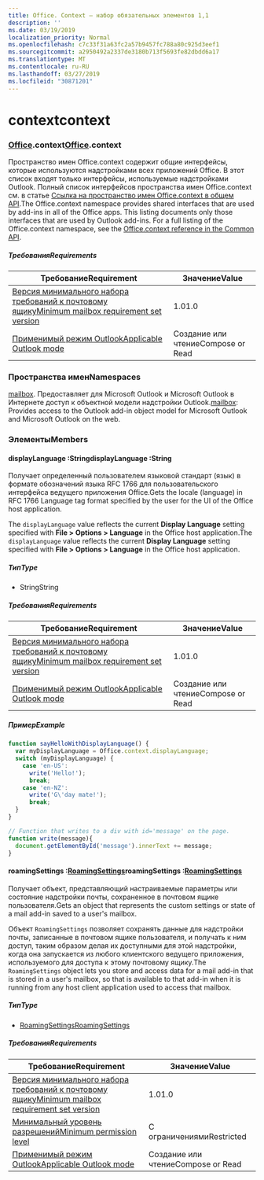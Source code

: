 ```yaml
---
title: Office. Context — набор обязательных элементов 1,1
description: ''
ms.date: 03/19/2019
localization_priority: Normal
ms.openlocfilehash: c7c33f31a63fc2a57b9457fc788a80c925d3eef1
ms.sourcegitcommit: a2950492a2337de3180b713f5693fe82dbdd6a17
ms.translationtype: MT
ms.contentlocale: ru-RU
ms.lasthandoff: 03/27/2019
ms.locfileid: "30871201"
---
```

# <a name="context"></a><span data-ttu-id="9bfbd-102">context</span><span class="sxs-lookup"><span data-stu-id="9bfbd-102">context</span></span>

### <a name="officeofficemdcontext"></a><span data-ttu-id="9bfbd-103">[Office](Office.md).context</span><span class="sxs-lookup"><span data-stu-id="9bfbd-103">[Office](Office.md).context</span></span>

<span data-ttu-id="9bfbd-p101">Пространство имен Office.context содержит общие интерфейсы, которые используются надстройками всех приложений Office. В этот список входят только интерфейсы, используемые надстройками Outlook. Полный список интерфейсов пространства имен Office.context см. в статье [Ссылка на пространство имен Office.context в общем API](/javascript/api/office/office.context).</span><span class="sxs-lookup"><span data-stu-id="9bfbd-p101">The Office.context namespace provides shared interfaces that are used by add-ins in all of the Office apps. This listing documents only those interfaces that are used by Outlook add-ins. For a full listing of the Office.context namespace, see the [Office.context reference in the Common API](/javascript/api/office/office.context).</span></span>


##### <a name="requirements"></a><span data-ttu-id="9bfbd-106">Требования</span><span class="sxs-lookup"><span data-stu-id="9bfbd-106">Requirements</span></span>

|<span data-ttu-id="9bfbd-107">Требование</span><span class="sxs-lookup"><span data-stu-id="9bfbd-107">Requirement</span></span>| <span data-ttu-id="9bfbd-108">Значение</span><span class="sxs-lookup"><span data-stu-id="9bfbd-108">Value</span></span>|
|---|---|
|[<span data-ttu-id="9bfbd-109">Версия минимального набора требований к почтовому ящику</span><span class="sxs-lookup"><span data-stu-id="9bfbd-109">Minimum mailbox requirement set version</span></span>](/office/dev/add-ins/reference/requirement-sets/outlook-api-requirement-sets)| <span data-ttu-id="9bfbd-110">1.0</span><span class="sxs-lookup"><span data-stu-id="9bfbd-110">1.0</span></span>|
|[<span data-ttu-id="9bfbd-111">Применимый режим Outlook</span><span class="sxs-lookup"><span data-stu-id="9bfbd-111">Applicable Outlook mode</span></span>](/outlook/add-ins/#extension-points)| <span data-ttu-id="9bfbd-112">Создание или чтение</span><span class="sxs-lookup"><span data-stu-id="9bfbd-112">Compose or Read</span></span>|

### <a name="namespaces"></a><span data-ttu-id="9bfbd-113">Пространства имен</span><span class="sxs-lookup"><span data-stu-id="9bfbd-113">Namespaces</span></span>

<span data-ttu-id="9bfbd-114">[mailbox](office.context.mailbox.md). Предоставляет для Microsoft Outlook и Microsoft Outlook в Интернете доступ к объектной модели надстройки Outlook.</span><span class="sxs-lookup"><span data-stu-id="9bfbd-114">[mailbox](office.context.mailbox.md): Provides access to the Outlook add-in object model for Microsoft Outlook and Microsoft Outlook on the web.</span></span>

### <a name="members"></a><span data-ttu-id="9bfbd-115">Элементы</span><span class="sxs-lookup"><span data-stu-id="9bfbd-115">Members</span></span>

####  <a name="displaylanguage-string"></a><span data-ttu-id="9bfbd-116">displayLanguage :String</span><span class="sxs-lookup"><span data-stu-id="9bfbd-116">displayLanguage :String</span></span>

<span data-ttu-id="9bfbd-117">Получает определенный пользователем языковой стандарт (язык) в формате обозначений языка RFC 1766 для пользовательского интерфейса ведущего приложения Office.</span><span class="sxs-lookup"><span data-stu-id="9bfbd-117">Gets the locale (language) in RFC 1766 Language tag format specified by the user for the UI of the Office host application.</span></span>

<span data-ttu-id="9bfbd-118">The `displayLanguage` value reflects the current **Display Language** setting specified with **File > Options > Language** in the Office host application.</span><span class="sxs-lookup"><span data-stu-id="9bfbd-118">The `displayLanguage` value reflects the current **Display Language** setting specified with **File > Options > Language** in the Office host application.</span></span>

##### <a name="type"></a><span data-ttu-id="9bfbd-119">Тип</span><span class="sxs-lookup"><span data-stu-id="9bfbd-119">Type</span></span>

*   <span data-ttu-id="9bfbd-120">String</span><span class="sxs-lookup"><span data-stu-id="9bfbd-120">String</span></span>

##### <a name="requirements"></a><span data-ttu-id="9bfbd-121">Требования</span><span class="sxs-lookup"><span data-stu-id="9bfbd-121">Requirements</span></span>

|<span data-ttu-id="9bfbd-122">Требование</span><span class="sxs-lookup"><span data-stu-id="9bfbd-122">Requirement</span></span>| <span data-ttu-id="9bfbd-123">Значение</span><span class="sxs-lookup"><span data-stu-id="9bfbd-123">Value</span></span>|
|---|---|
|[<span data-ttu-id="9bfbd-124">Версия минимального набора требований к почтовому ящику</span><span class="sxs-lookup"><span data-stu-id="9bfbd-124">Minimum mailbox requirement set version</span></span>](/office/dev/add-ins/reference/requirement-sets/outlook-api-requirement-sets)| <span data-ttu-id="9bfbd-125">1.0</span><span class="sxs-lookup"><span data-stu-id="9bfbd-125">1.0</span></span>|
|[<span data-ttu-id="9bfbd-126">Применимый режим Outlook</span><span class="sxs-lookup"><span data-stu-id="9bfbd-126">Applicable Outlook mode</span></span>](/outlook/add-ins/#extension-points)| <span data-ttu-id="9bfbd-127">Создание или чтение</span><span class="sxs-lookup"><span data-stu-id="9bfbd-127">Compose or Read</span></span>|

##### <a name="example"></a><span data-ttu-id="9bfbd-128">Пример</span><span class="sxs-lookup"><span data-stu-id="9bfbd-128">Example</span></span>

```javascript
function sayHelloWithDisplayLanguage() {
  var myDisplayLanguage = Office.context.displayLanguage;
  switch (myDisplayLanguage) {
    case 'en-US':
      write('Hello!');
      break;
    case 'en-NZ':
      write('G\'day mate!');
      break;
  }
}

// Function that writes to a div with id='message' on the page.
function write(message){
  document.getElementById('message').innerText += message;
}
```

####  <a name="roamingsettings-roamingsettingsjavascriptapioutlook11officeroamingsettings"></a><span data-ttu-id="9bfbd-129">roamingSettings :[RoamingSettings](/javascript/api/outlook_1_1/office.RoamingSettings)</span><span class="sxs-lookup"><span data-stu-id="9bfbd-129">roamingSettings :[RoamingSettings](/javascript/api/outlook_1_1/office.RoamingSettings)</span></span>

<span data-ttu-id="9bfbd-130">Получает объект, представляющий настраиваемые параметры или состояние надстройки почты, сохраненное в почтовом ящике пользователя.</span><span class="sxs-lookup"><span data-stu-id="9bfbd-130">Gets an object that represents the custom settings or state of a mail add-in saved to a user's mailbox.</span></span>

<span data-ttu-id="9bfbd-131">Объект `RoamingSettings` позволяет сохранять данные для надстройки почты, записанные в почтовом ящике пользователя, и получать к ним доступ, таким образом делая их доступными для этой надстройки, когда она запускается из любого клиентского ведущего приложения, используемого для доступа к этому почтовому ящику.</span><span class="sxs-lookup"><span data-stu-id="9bfbd-131">The `RoamingSettings` object lets you store and access data for a mail add-in that is stored in a user's mailbox, so that is available to that add-in when it is running from any host client application used to access that mailbox.</span></span>

##### <a name="type"></a><span data-ttu-id="9bfbd-132">Тип</span><span class="sxs-lookup"><span data-stu-id="9bfbd-132">Type</span></span>

*   [<span data-ttu-id="9bfbd-133">RoamingSettings</span><span class="sxs-lookup"><span data-stu-id="9bfbd-133">RoamingSettings</span></span>](/javascript/api/outlook_1_1/office.RoamingSettings)

##### <a name="requirements"></a><span data-ttu-id="9bfbd-134">Требования</span><span class="sxs-lookup"><span data-stu-id="9bfbd-134">Requirements</span></span>

|<span data-ttu-id="9bfbd-135">Требование</span><span class="sxs-lookup"><span data-stu-id="9bfbd-135">Requirement</span></span>| <span data-ttu-id="9bfbd-136">Значение</span><span class="sxs-lookup"><span data-stu-id="9bfbd-136">Value</span></span>|
|---|---|
|[<span data-ttu-id="9bfbd-137">Версия минимального набора требований к почтовому ящику</span><span class="sxs-lookup"><span data-stu-id="9bfbd-137">Minimum mailbox requirement set version</span></span>](/office/dev/add-ins/reference/requirement-sets/outlook-api-requirement-sets)| <span data-ttu-id="9bfbd-138">1.0</span><span class="sxs-lookup"><span data-stu-id="9bfbd-138">1.0</span></span>|
|[<span data-ttu-id="9bfbd-139">Минимальный уровень разрешений</span><span class="sxs-lookup"><span data-stu-id="9bfbd-139">Minimum permission level</span></span>](/outlook/add-ins/understanding-outlook-add-in-permissions)| <span data-ttu-id="9bfbd-140">С ограничениями</span><span class="sxs-lookup"><span data-stu-id="9bfbd-140">Restricted</span></span>|
|[<span data-ttu-id="9bfbd-141">Применимый режим Outlook</span><span class="sxs-lookup"><span data-stu-id="9bfbd-141">Applicable Outlook mode</span></span>](/outlook/add-ins/#extension-points)| <span data-ttu-id="9bfbd-142">Создание или чтение</span><span class="sxs-lookup"><span data-stu-id="9bfbd-142">Compose or Read</span></span>|

